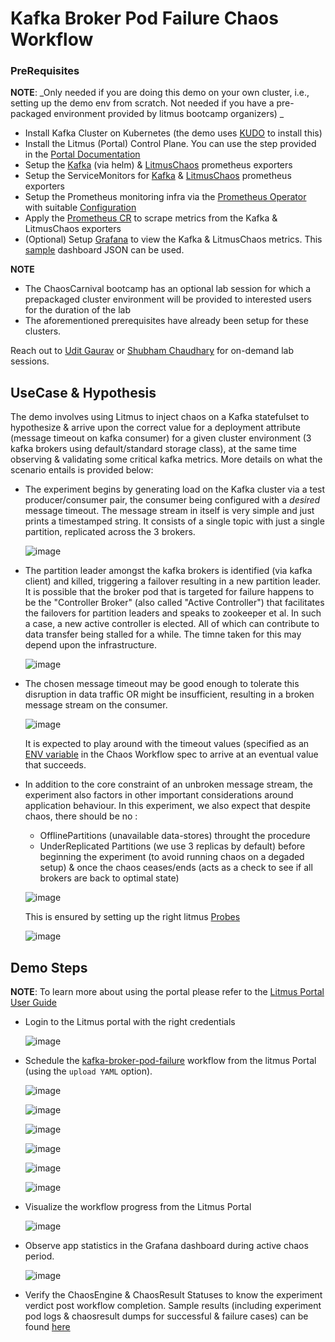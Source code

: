 # Kafka Broker Pod Failure Chaos Workflow 


### PreRequisites 

**NOTE**: _Only needed if you are doing this demo on your own cluster, i.e., setting up the demo env from scratch. Not needed if you have a pre-packaged environment provided by litmus bootcamp organizers) _

- Install Kafka Cluster on Kubernetes (the demo uses [KUDO](https://kudo.dev/docs/runbooks/kafka/install.html#installing-the-operator) to install this)
- Install the Litmus (Portal) Control Plane. You can use the step provided in the [Portal Documentation](https://github.com/litmuschaos/litmus/tree/master/litmus-portal#applying-k8s-manifest)
- Setup the [Kafka](./kafka-exporter-helm) (via helm) & [LitmusChaos](./chaos-exporter) prometheus exporters
- Setup the ServiceMonitors for [Kafka](./service-monitors/kafka-exporter-service-monitor.yaml) & [LitmusChaos](./service-monitors/chaos-exporter-service-monitor.yaml) prometheus exporters
- Setup the Prometheus monitoring infra via the [Prometheus Operator](https://github.com/litmuschaos/litmus/tree/master/monitoring/utils/prometheus/prometheus-operator) with suitable [Configuration](https://github.com/litmuschaos/litmus/tree/master/monitoring/utils/prometheus/prometheus-configuration)
- Apply the [Prometheus CR](./prometheus/prometheus.yaml) to scrape metrics from the Kafka & LitmusChaos exporters
- (Optional) Setup [Grafana](https://github.com/litmuschaos/litmus/tree/master/monitoring/utils/grafana) to view the Kafka & LitmusChaos metrics. This [sample](./grafana/kafka-jmx.json) dashboard JSON can be used.

**NOTE**

- The ChaosCarnival bootcamp has an optional lab session for which a prepackaged cluster environment will be provided to interested users for the duration of the lab
- The aforementioned prerequisites have already been setup for these clusters. 

Reach out to [Udit Gaurav](udit.gaurav@mayadata.io) or [Shubham Chaudhary](shubham.chaudhary@mayadata.io) for on-demand lab sessions. 

## UseCase & Hypothesis 

The demo involves using Litmus to inject chaos on a Kafka statefulset to hypothesize & arrive upon the correct value for a deployment attribute (message timeout on kafka consumer) for a given cluster environment (3 kafka brokers using default/standard storage class), at the same time observing & validating some critical kafka metrics. More details on what the scenario entails is provided below: 

- The experiment begins by generating load on the Kafka cluster via a test producer/consumer pair, the consumer being configured with a _desired_ message timeout. The message stream in itself is very simple and just prints a timestamped string. It consists of a single topic with just a single partition, replicated across the 3 brokers. 

  ![image](https://user-images.githubusercontent.com/21166217/109115336-efe30680-7764-11eb-90c3-016890e923f7.png)

- The partition leader amongst the kafka brokers is identified (via kafka client) and killed, triggering a failover resulting in a new partition leader. It is possible that the broker pod that is targeted for failure happens to be the "Controller Broker" (also called "Active Controller") that facilitates the failovers for partition leaders and speaks to zookeeper et al. In such a case, a new active controller is elected. All of which can contribute to data transfer being stalled for a while. The timne taken for this may depend upon the infrastructure. 

  ![image](https://user-images.githubusercontent.com/21166217/109115795-9202ee80-7765-11eb-9f2d-67fbeafdc16f.png)

- The chosen message timeout may be good enough to tolerate this disruption in data traffic OR might be insufficient, resulting in a broken message stream on the consumer. 

  ![image](https://user-images.githubusercontent.com/21166217/109116891-3d607300-7767-11eb-9046-29589336cbe2.png)
  
  It is expected to play around with the timeout values (specified as an [ENV variable](https://github.com/chaoscarnival/bootcamps/blob/90d5e3e17194ed8effa1f290e52602c173a52c45/day1-kafkaChaos/chaos-workflow/kafka-wf-probe.yaml#L104) in the Chaos Workflow spec to arrive at an eventual value that succeeds. 

- In addition to the core constraint of an unbroken message stream, the experiment also factors in other important considerations around application behaviour. In this experiment, we also expect that despite chaos, there should be no : 

  - OfflinePartitions (unavailable data-stores) throught the procedure 
  - UnderReplicated Partitions (we use 3 replicas by default) before beginning the experiment (to avoid running chaos on a degaded setup) & once the chaos ceases/ends (acts as a check to see if all brokers are back to optimal state)

  ![image](https://user-images.githubusercontent.com/21166217/109117980-b6ac9580-7768-11eb-94db-502ee4ff92ad.png)

  This is ensured by setting up the right litmus [Probes](https://docs.litmuschaos.io/docs/litmus-probe/)

  ![image](https://user-images.githubusercontent.com/21166217/109118845-dc866a00-7769-11eb-9e52-40c6e089594f.png)


## Demo Steps 

**NOTE**: To learn more about using the portal please
refer to the [Litmus Portal User Guide](https://docs.google.com/document/d/1fiN25BrZpvqg0UkBCuqQBE7Mx8BwDGC8ss2j2oXkZNA/edit#)

- Login to the Litmus portal with the right credentials

  ![image](https://user-images.githubusercontent.com/21166217/109124301-c62fdc80-7770-11eb-94c8-a2fba299d7b8.png)

- Schedule the [kafka-broker-pod-failure](./chaos-workflow/kafka-wf-probe.yaml) workflow from the litmus Portal (using the `upload YAML` option). 

  ![image](https://user-images.githubusercontent.com/21166217/109124549-10b15900-7771-11eb-8a04-ba706f2d29e0.png)
  
  ![image](https://user-images.githubusercontent.com/21166217/109124732-45bdab80-7771-11eb-9d44-52bd7ccf071a.png)
  
  ![image](https://user-images.githubusercontent.com/21166217/109124921-7998d100-7771-11eb-96cd-605c8dd61966.png)
  
  ![image](https://user-images.githubusercontent.com/21166217/109125010-933a1880-7771-11eb-83b9-7245e20a0e54.png)
  
  ![image](https://user-images.githubusercontent.com/21166217/109125105-ae0c8d00-7771-11eb-9256-b5fd99e83869.png)
  
  ![image](https://user-images.githubusercontent.com/21166217/109125181-c2e92080-7771-11eb-9bb8-59b4de29efc7.png)

- Visualize the workflow progress from the Litmus Portal

  ![image](https://user-images.githubusercontent.com/21166217/109125289-e4e2a300-7771-11eb-8080-7feb8583ff56.png)
  
- Observe app statistics in the Grafana dashboard during active chaos period. 

  ![image](https://user-images.githubusercontent.com/21166217/109116687-f4a8ba00-7766-11eb-9149-26ef50066d83.png)
  

- Verify the ChaosEngine & ChaosResult Statuses to know the experiment verdict post workflow completion. Sample results (including experiment pod logs & chaosresult dumps for successful & failure cases) can be found [here](./results)




